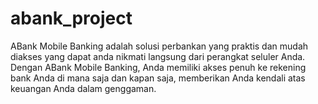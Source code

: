 # abank_project

ABank Mobile Banking adalah solusi perbankan yang praktis dan mudah diakses yang dapat anda nikmati langsung dari perangkat seluler Anda. Dengan ABank Mobile Banking, Anda memiliki akses penuh ke rekening bank Anda di mana saja dan kapan saja, memberikan Anda kendali atas keuangan Anda dalam genggaman.
